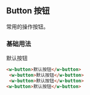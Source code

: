 ## Button 按钮
常用的操作按钮。

### 基础用法
<w-button>默认按钮</w-button>

```html
<w-button>默认按钮</w-button>
 <w-button>默认按钮</w-button>
 <w-button>默认按钮</w-button>
<w-button>默认按钮</w-button>
```